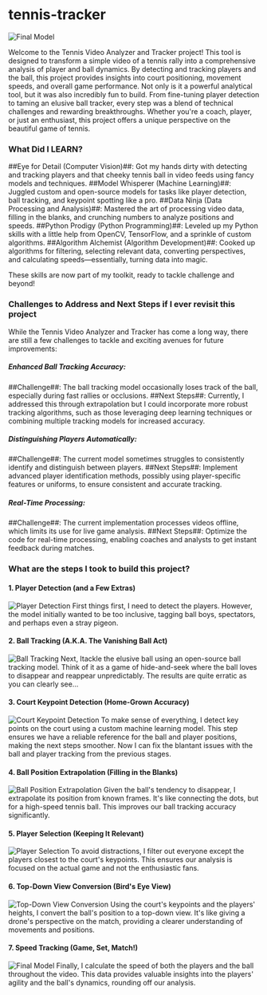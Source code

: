 # tennis-tracker

![Final Model](/images/output_video_FINAL.gif)

Welcome to the Tennis Video Analyzer and Tracker project! This tool is designed to transform a simple video of a tennis rally into a comprehensive analysis of player and ball dynamics. By detecting and tracking players and the ball, this project provides insights into court positioning, movement speeds, and overall game performance. Not only is it a powerful analytical tool, but it was also incredibly fun to build. From fine-tuning player detection to taming an elusive ball tracker, every step was a blend of technical challenges and rewarding breakthroughs. Whether you're a coach, player, or just an enthusiast, this project offers a unique perspective on the beautiful game of tennis.

### What Did I LEARN?

##Eye for Detail (Computer Vision)##: Got my hands dirty with detecting and tracking players and that cheeky tennis ball in video feeds using fancy models and techniques.
##Model Whisperer (Machine Learning)##: Juggled custom and open-source models for tasks like player detection, ball tracking, and keypoint spotting like a pro.
##Data Ninja (Data Processing and Analysis)##: Mastered the art of processing video data, filling in the blanks, and crunching numbers to analyze positions and speeds.
##Python Prodigy (Python Programming)##: Leveled up my Python skills with a little help from OpenCV, TensorFlow, and a sprinkle of custom algorithms.
##Algorithm Alchemist (Algorithm Development)##: Cooked up algorithms for filtering, selecting relevant data, converting perspectives, and calculating speeds—essentially, turning data into magic.

These skills are now part of my toolkit, ready to tackle challenge and beyond!

### Challenges to Address and Next Steps if I ever revisit this project

While the Tennis Video Analyzer and Tracker has come a long way, there are still a few challenges to tackle and exciting avenues for future improvements:

##### Enhanced Ball Tracking Accuracy:

##Challenge##: The ball tracking model occasionally loses track of the ball, especially during fast rallies or occlusions.
##Next Steps##: Currently, I addressed this through extrapolation but I could incorporate more robust tracking algorithms, such as those leveraging deep learning techniques or combining multiple tracking models for increased accuracy.

##### Distinguishing Players Automatically:

##Challenge##: The current model sometimes struggles to consistently identify and distinguish between players.
##Next Steps##: Implement advanced player identification methods, possibly using player-specific features or uniforms, to ensure consistent and accurate tracking.

##### Real-Time Processing:

##Challenge##: The current implementation processes videos offline, which limits its use for live game analysis.
##Next Steps##: Optimize the code for real-time processing, enabling coaches and analysts to get instant feedback during matches.

### What are the steps I took to build this project?

#### 1. Player Detection (and a Few Extras)

![Player Detection](/images/output_video_1_only_player.gif)
First things first, I need to detect the players. However, the model initially wanted to be too inclusive, tagging ball boys, spectators, and perhaps even a stray pigeon.

#### 2. Ball Tracking (A.K.A. The Vanishing Ball Act)

![Ball Tracking](/images/output_video_2_ball_player.gif)
Next, Itackle the elusive ball using an open-source ball tracking model. Think of it as a game of hide-and-seek where the ball loves to disappear and reappear unpredictably. The results are quite erratic as you can clearly see...

#### 3. Court Keypoint Detection (Home-Grown Accuracy)

![Court Keypoint Detection](/images/output_video_3_court_keypoints.gif)
To make sense of everything, I detect key points on the court using a custom machine learning model. This step ensures we have a reliable reference for the ball and player positions, making the next steps smoother. Now I can fix the blantant issues with the ball and player tracking from the previous stages.

#### 4. Ball Position Extrapolation (Filling in the Blanks)

![Ball Position Extrapolation](/images/output_video_4_better_ball_detection.gif)
Given the ball's tendency to disappear, I extrapolate its position from known frames. It's like connecting the dots, but for a high-speed tennis ball. This improves our ball tracking accuracy significantly.

#### 5. Player Selection (Keeping It Relevant)

![Player Selection](/images/output_video_5_real_players.gif)
To avoid distractions, I filter out everyone except the players closest to the court's keypoints. This ensures our analysis is focused on the actual game and not the enthusiastic fans.

#### 6. Top-Down View Conversion (Bird's Eye View)

![Top-Down View Conversion](/images/output_video_6_mini_court_display.gif)
Using the court's keypoints and the players' heights, I convert the ball's position to a top-down view. It's like giving a drone's perspective on the match, providing a clearer understanding of movements and positions.

#### 7. Speed Tracking (Game, Set, Match!)

![Final Model](/images/output_video_FINAL.gif)
Finally, I calculate the speed of both the players and the ball throughout the video. This data provides valuable insights into the players' agility and the ball's dynamics, rounding off our analysis.
